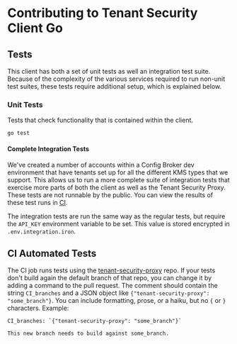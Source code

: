 # Contributing to Tenant Security Client Go

## Tests

This client has both a set of unit tests as well an integration test suite. Because of the complexity of the various services required to run non-unit test suites, these tests require additional setup, which is explained below.

### Unit Tests

Tests that check functionality that is contained within the client.

```
go test
```

#### Complete Integration Tests

We've created a number of accounts within a Config Broker dev environment that have tenants set up for all the different KMS types that we support. This allows us to run a more complete suite of integration tests that exercise more parts of both the client as well as the Tenant Security Proxy. These tests are not runnable by the public. You can view the results of these test runs in [CI](https://github.com/IronCoreLabs/tenant-security-client-go/actions).

The integration tests are run the same way as the regular tests, but require the `API_KEY` environment variable to be set. This value is stored encrypted in `.env.integration.iron`.

## CI Automated Tests

The CI job runs tests using the [tenant-security-proxy](https://github.com/IronCoreLabs/tenant-security-proxy) repo.
If your tests don't build again the default branch of that repo, you can change it by adding a command to the pull request. The
comment should contain the string `CI_branches` and a JSON object like
`{"tenant-security-proxy": "some_branch"}`. You can include formatting, prose, or a haiku,
but no `{` or `}` characters. Example:

```
CI_branches: `{"tenant-security-proxy": "some_branch"}`

This new branch needs to build against some_branch.
```
